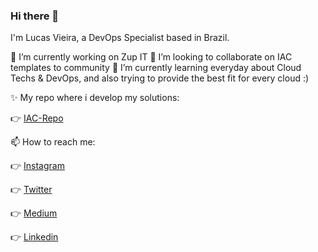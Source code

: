 ### Hi there 👋

I'm Lucas Vieira, a DevOps Specialist based in Brazil.

🔭 I’m currently working on Zup IT
🤔 I’m looking to collaborate on IAC templates to community
🌱 I’m currently learning everyday about Cloud Techs & DevOps, and also trying to provide the best fit for every cloud :)

✨ My repo where i develop my solutions:

👉 [IAC-Repo](https://github.com/lucasp0r/lucasp0r-iac-public.git)

📫 How to reach me: 

👉 [Instagram](https://instragram.com/lucasp0r)

👉 [Twitter](https://twitter.com/lucasp0rV2)

👉 [Medium](https://lucasmarcelinovieira.medium.com/)

👉 [Linkedin](https://www.linkedin.com/in/lucasvieirap0r/)



<!--
**lucasp0r/lucasp0r** is a ✨ _special_ ✨ repository because its `README.md` (this file) appears on your GitHub profile.

Here are some ideas to get you started:

- 🔭 I’m currently working on ...
- 🌱 I’m currently learning ...
- 👯 I’m looking to collaborate on ...
- 🤔 I’m looking for help with ...
- 💬 Ask me about ...
- 📫 How to reach me: ...
- 😄 Pronouns: ...
- ⚡ Fun fact: ...
-->
